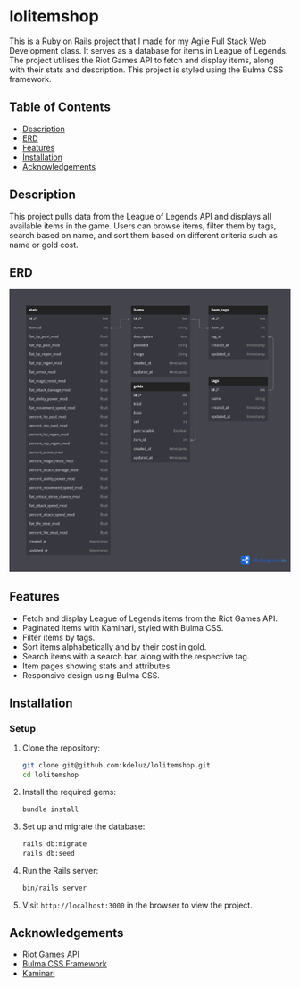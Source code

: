 # lolitemshop

This is a Ruby on Rails project that I made for my Agile Full Stack Web Development class. It serves as a database for items in League of Legends. The project utilises the Riot Games API to fetch and display items, along with their stats and description. This project is styled using the Bulma CSS framework.

## Table of Contents

- [Description](#description)
- [ERD](#erd)
- [Features](#features)
- [Installation](#installation)
- [Acknowledgements](#acknowledgements)

## Description

This project pulls data from the League of Legends API and displays all available items in the game. Users can browse items, filter them by tags, search based on name, and sort them based on different criteria such as name or gold cost.

## ERD

![ERD](app/assets/images/erd.jpg)

## Features

- Fetch and display League of Legends items from the Riot Games API.
- Paginated items with Kaminari, styled with Bulma CSS.
- Filter items by tags.
- Sort items alphabetically and by their cost in gold.
- Search items with a search bar, along with the respective tag.
- Item pages showing stats and attributes.
- Responsive design using Bulma CSS.

## Installation

### Setup

1. Clone the repository:

   ```sh
   git clone git@github.com:kdeluz/lolitemshop.git
   cd lolitemshop
   ```

2. Install the required gems:

   ```sh
   bundle install
   ```

3. Set up and migrate the database:

   ```sh
   rails db:migrate
   rails db:seed
   ```

4. Run the Rails server:

   ```sh
   bin/rails server
   ```

5. Visit `http://localhost:3000` in the browser to view the project.

## Acknowledgements

- [Riot Games API](https://developer.riotgames.com/)
- [Bulma CSS Framework](https://bulma.io/)
- [Kaminari](https://github.com/kaminari/kaminari)